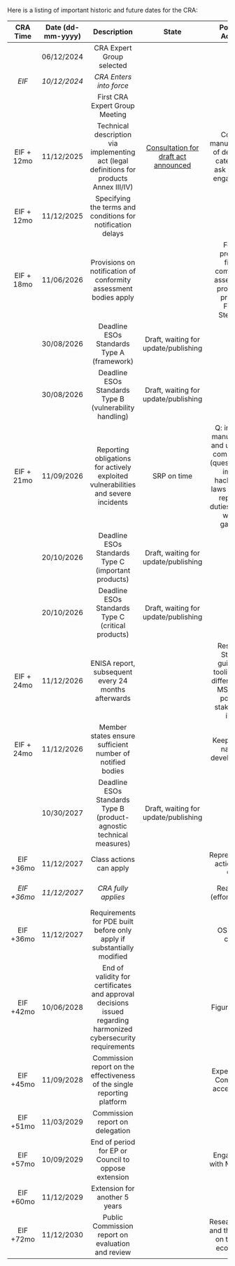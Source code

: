 Here is a listing of important historic and future dates for the CRA:


|      CRA Time    |  Date   (dd-mm-yyyy) |                 Description           |         State          |     Possible Actions    |        CRA/SR         |
| :--------------: | :----------------: | :-------------------------------------: | :--------------------: | :---------------------: |  :------------------: |
|                  |      06/12/2024    |  CRA Expert Group selected              |                        |                         |      Article 9        |
|     *EIF*        |      *10/12/2024*  |  *CRA Enters into force*                |                        |                         |                       | 
|                  |                    |  First CRA Expert Group Meeting         |                        |                         |
|   EIF + 12mo     |      11/12/2025    |  Technical description via implementing act (legal definitions for products Annex III/IV)           |   [Consultation for draft act announced](https://ec.europa.eu/info/law/better-regulation/have-your-say/initiatives/14449-Technical-description-of-important-and-critical-products-with-digital-elements_en)    |  Contact manufacturers of described categories, ask for their engagement     |      Article 7.4         |
|   EIF + 12mo     |      11/12/2025    |  Specifying the terms and conditions for notification delays     |             |                               |      Article 14.9        |
|   EIF + 18mo     |      11/06/2026    |  Provisions on notification of conformity assessment bodies apply      |                    | Follow process, figure comformity assessment process in practice Figure Stewards   |      Recital 126, Articles 35 to 51 (all of Chapter IV), Article 71.2         |
|                  |      30/08/2026    |  Deadline ESOs Standards Type A (framework)                      |      Draft, waiting for update/publishing  |    |     Standardisation Request       |
|                  |      30/08/2026    |  Deadline ESOs Standards Type B (vulnerability handling)         |       Draft, waiting for update/publishing  |    |     Standardisation Request       |
|   EIF + 21mo     |      11/09/2026    |  Reporting obligations for actively exploited vulnerabilities and severe incidents             |   SRP on time      |   Q: interplay manufacturer and upstream communities (questionaire); impact hackertools laws and CRA reporting duties; dealing with AI garbage  |  Recital 126, Article 14, Article 71.2         |
|                  |      20/10/2026    |  Deadline ESOs Standards Type C (important products)             |       Draft, waiting for update/publishing   |   |     Standardisation Request       |
|                  |      20/10/2026    |  Deadline ESOs Standards Type C (critical products)              |      Draft, waiting for update/publishing    |   |     Standardisation Request       |
|   EIF + 24mo     |      11/12/2026    |  ENISA report, subsequent every 24 months afterwards               |                    |  Research: State of guidance, tooling, CVD differences in MS Figure possible stakeholder input  |     Article 17.3      |
|   EIF + 24mo     |      11/12/2026    |  Member states ensure sufficient number of notified bodies         |                    |  Keep up with national developments  |     Article 35.2      |
|                  |      10/30/2027    |  Deadline ESOs Standards Type B (product-agnostic technical measures)            |     Draft, waiting for update/publishing             |      |      Standardisation Request        |
|   EIF +36mo      |      11/12/2027    |  Class actions can apply              |                    |  Representative actions and OSS  |      Recital 124, Article 67        |
|  *EIF +36mo*     |    *11/12/2027*    |  *CRA fully applies*                  |                     | Readiness (efforts, state)|      Recital 126, Article 69.3, Article 71.2        |
|   EIF +36mo      |      11/12/2027    |  Requirements for PDE built before only apply if substantially modified             |               |    OSS edge cases     |      Article 69.2        |
|   EIF +42mo      |      10/06/2028    |  End of validity for certificates and approval decisions issued regarding harmonized cybersecurity requirements             |           |     Figure effects        |      Article 69.1       |
|   EIF +45mo      |      11/09/2028    |  Commission report on the effectiveness of the single reporting platform             |                 |   Experiences? Community acceptance?    |      Article 70.2        |
|   EIF +51mo      |      11/03/2029    |  Commission report on delegation              |                        |  |    Recital 117,  Article 61.2        |
|   EIF +57mo      |      10/09/2029    |  End of period for EP or Council to oppose extension              |               |   Engagement with MEPs, MS     |      Recital 117,  Article 61.2       |
|   EIF +60mo      |      11/12/2029    |  Extension for another 5 years             |                        |  |   Article 61.2        |
|   EIF +72mo      |      11/12/2030    |  Public Commission report on evaluation and review               |            |    Research: CRA and the impact on the OSS ecosystem        |      Article 70.1        |
